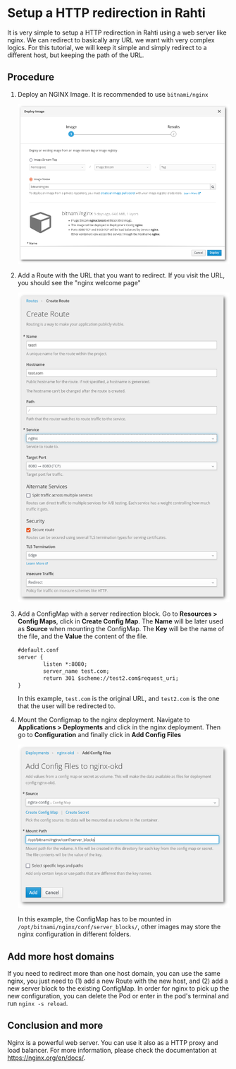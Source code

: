 # Setup a HTTP redirection in Rahti

It is very simple to setup a HTTP redirection in Rahti using a web server like nginx. We can redirect to basically any URL we want with very complex logics. For this tutorial, we will keep it simple and simply redirect to a different host, but keeping the path of the URL.

## Procedure

1. Deploy an NGINX Image. It is recommended to use `bitnami/nginx`

    ![bitnami/nginx](../img/bitnami-nginx.png)

1. Add a Route with the URL that you want to redirect. If you visit the URL, you should see the "nginx welcome page"

    ![route](../img/route-create.png)

1. Add a ConfigMap with a server redirection block. Go to **Resources > Config Maps**, click in **Create Config Map**. The **Name** will be later used as **Source** when mounting the ConfigMap. The **Key** will be the name of the file, and the **Value** the content of the file. 

    ```nginx
    #default.conf
    server {
            listen *:8080;
            server_name test.com;
            return 301 $scheme://test2.com$request_uri;
    }
    ```

    In this example, `test.com` is the original URL, and `test2.com`  is the one that the user will be redirected to.

1. Mount the Configmap to the nginx deployment. Navigate to **Applications > Deployments** and click in the nginx deployment. Then go to **Configuration** and finally click in **Add Config Files**

    ![ConfigMap](../img/nginx-configmap.png)

    In this example, the ConfigMap has to be mounted in `/opt/bitnami/nginx/conf/server_blocks/`, other images may store the nginx configuration in different folders.

## Add more host domains

If you need to redirect more than one host domain, you can use the same nginx, you just need to (1) add a new Route with the new host, and (2) add a new server block to the existing ConfigMap. In order for nginx to pick up the new configuration, you can delete the Pod or enter in the pod's terminal and run `nginx -s reload`.

## Conclusion and more

Nginx is a powerful web server. You can use it also as a HTTP proxy and load balancer. For more information, please check the documentation at <https://nginx.org/en/docs/>.
